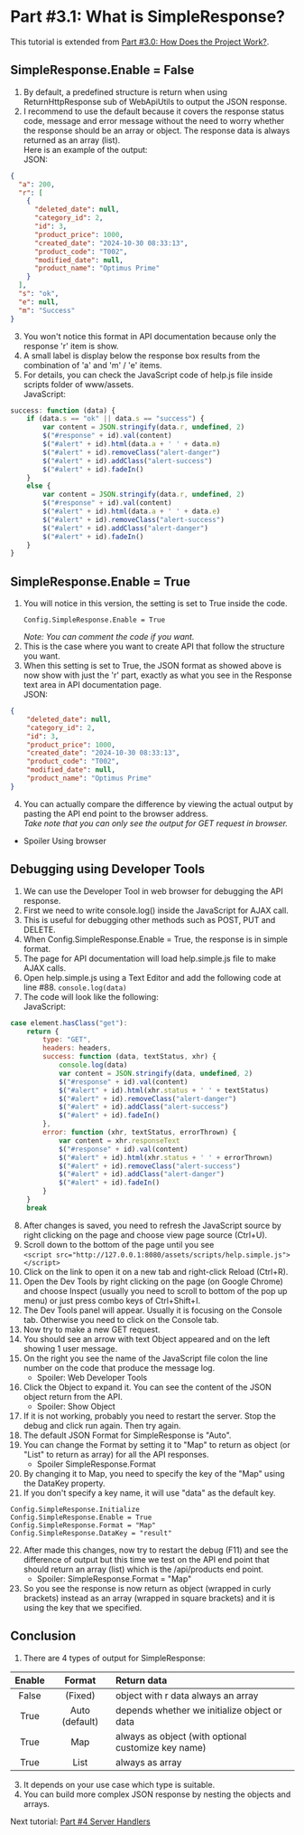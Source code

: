# Part #3.1: What is SimpleResponse?

This tutorial is extended from [Part #3.0: How Does the Project Work?](https://github.com/pyhoon/web-api-server-tutorial/blob/main/Part%20%233.0%20How%20Does%20the%20Project%20Work.md).

## SimpleResponse.Enable = False

1. By default, a predefined structure is return when using ReturnHttpResponse sub of WebApiUtils to output the JSON response.
2. I recommend to use the default because it covers the response status code, message and error message without the need to worry whether the response should be an array or object. The response data is always returned as an array (list). \
Here is an example of the output: \
JSON:
```JSON
{
  "a": 200,
  "r": [
    {
      "deleted_date": null,
      "category_id": 2,
      "id": 3,
      "product_price": 1000,
      "created_date": "2024-10-30 08:33:13",
      "product_code": "T002",
      "modified_date": null,
      "product_name": "Optimus Prime"
    }
  ],
  "s": "ok",
  "e": null,
  "m": "Success"
}
```
3. You won't notice this format in API documentation because only the response 'r' item is show.
4. A small label is display below the response box results from the combination of 'a' and 'm' / 'e' items.
5. For details, you can check the JavaScript code of help.js file inside scripts folder of www/assets. \
JavaScript:
```JavaScript
success: function (data) {
    if (data.s == "ok" || data.s == "success") {
        var content = JSON.stringify(data.r, undefined, 2)
        $("#response" + id).val(content)
        $("#alert" + id).html(data.a + ' ' + data.m)
        $("#alert" + id).removeClass("alert-danger")
        $("#alert" + id).addClass("alert-success")
        $("#alert" + id).fadeIn()
    }
    else {
        var content = JSON.stringify(data.r, undefined, 2)
        $("#response" + id).val(content)
        $("#alert" + id).html(data.a + ' ' + data.e)
        $("#alert" + id).removeClass("alert-success")
        $("#alert" + id).addClass("alert-danger")
        $("#alert" + id).fadeIn()
    }
}
```

## SimpleResponse.Enable = True
1. You will notice in this version, the setting is set to True inside the code.
   ```B4X
   Config.SimpleResponse.Enable = True
   ```
   *Note: You can comment the code if you want.*
2. This is the case where you want to create API that follow the structure you want.
3. When this setting is set to True, the JSON format as showed above is now show with just the 'r' part, exactly as what you see in the Response text area in API documentation page. \
JSON:
```JSON
{
    "deleted_date": null,
    "category_id": 2,
    "id": 3,
    "product_price": 1000,
    "created_date": "2024-10-30 08:33:13",
    "product_code": "T002",
    "modified_date": null,
    "product_name": "Optimus Prime"
}
```
4. You can actually compare the difference by viewing the actual output by pasting the API end point to the browser address. \
   *Take note that you can only see the output for GET request in browser.*
* Spoiler Using browser

## Debugging using Developer Tools
1. We can use the Developer Tool in web browser for debugging the API response.
2. First we need to write console.log() inside the JavaScript for AJAX call.
3. This is useful for debugging other methods such as POST, PUT and DELETE.
4. When Config.SimpleResponse.Enable = True, the response is in simple format.
5. The page for API documentation will load help.simple.js file to make AJAX calls.
6. Open help.simple.js using a Text Editor and add the following code at line #88.
```console.log(data)```
7. The code will look like the following: \
JavaScript:
```JavaScript
case element.hasClass("get"):
    return {
        type: "GET",
        headers: headers,
        success: function (data, textStatus, xhr) {
            console.log(data)
            var content = JSON.stringify(data, undefined, 2)
            $("#response" + id).val(content)
            $("#alert" + id).html(xhr.status + ' ' + textStatus)
            $("#alert" + id).removeClass("alert-danger")
            $("#alert" + id).addClass("alert-success")
            $("#alert" + id).fadeIn()
        },
        error: function (xhr, textStatus, errorThrown) {
            var content = xhr.responseText
            $("#response" + id).val(content)
            $("#alert" + id).html(xhr.status + ' ' + errorThrown)
            $("#alert" + id).removeClass("alert-success")
            $("#alert" + id).addClass("alert-danger")
            $("#alert" + id).fadeIn()
        }
    }
    break
```
8. After changes is saved, you need to refresh the JavaScript source by right clicking on the page and choose view page source (Ctrl+U).
9. Scroll down to the bottom of the page until you see \
```<script src="http://127.0.0.1:8080/assets/scripts/help.simple.js"></script>```
10. Click on the link to open it on a new tab and right-click Reload (Ctrl+R).
11. Open the Dev Tools by right clicking on the page (on Google Chrome) and choose Inspect (usually you need to scroll to bottom of the pop up menu) or just press combo keys of Ctrl+Shift+I.
12. The Dev Tools panel will appear. Usually it is focusing on the Console tab. Otherwise you need to click on the Console tab.
13. Now try to make a new GET request.
14. You should see an arrow with text Object appeared and on the left showing 1 user message.
15. On the right you see the name of the JavaScript file colon the line number on the code that produce the message log.
    * Spoiler: Web Developer Tools
16. Click the Object to expand it. You can see the content of the JSON object return from the API.
    * Spoiler: Show Object
17. If it is not working, probably you need to restart the server. Stop the debug and click run again. Then try again.
18. The default JSON Format for SimpleResponse is "Auto".
19. You can change the Format by setting it to "Map" to return as object (or "List" to return as array) for all the API responses.
    * Spoiler SimpleResponse.Format
21. By changing it to Map, you need to specify the key of the "Map" using the DataKey property.
22. If you don't specify a key name, it will use "data" as the default key.
```B4X
Config.SimpleResponse.Initialize
Config.SimpleResponse.Enable = True
Config.SimpleResponse.Format = "Map"
Config.SimpleResponse.DataKey = "result"
```
22. After made this changes, now try to restart the debug (F11) and see the difference of output but this time we test on the API end point that should return an array (list) which is the /api/products end point.
    * Spoiler: SimpleResponse.Format = "Map"
24. So you see the response is now return as object (wrapped in curly brackets) instead as an array (wrapped in square brackets) and it is using the key that we specified.

## Conclusion

1. There are 4 types of output for SimpleResponse:
   
| Enable | Format	| Return data |
| :----: | :----: | :--- |
| False | (Fixed) | object with r data always an array |
| True | Auto (default) | depends whether we initialize object or data |
| True | Map | always as object (with optional customize key name) |
| True | List |	always as array |

3. It depends on your use case which type is suitable.
4. You can build more complex JSON response by nesting the objects and arrays.

Next tutorial: [Part #4 Server Handlers](https://github.com/pyhoon/web-api-server-tutorial/blob/main/Part%20%234%20Server%20Handlers.md)

